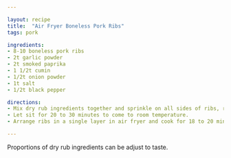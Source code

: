 ```yaml
---

layout: recipe
title:  "Air Fryer Boneless Pork Ribs"
tags: pork

ingredients:
- 8-10 boneless pork ribs
- 2t garlic powder
- 2t smoked paprika
- 1 1/2t cumin
- 1/2t onion powder
- 1t salt
- 1/2t black pepper

directions:
- Mix dry rub ingredients together and sprinkle on all sides of ribs, rubbing it in.
- Let sit for 20 to 30 minutes to come to room temperature.
- Arrange ribs in a single layer in air fryer and cook for 18 to 20 minutes at 370f, flipping halfway through.You may have to cook in batches, depending on air fryer size. Do not overcook, internal temperature should reach 145f.

---
```


Proportions of dry rub ingredients can be adjust to taste.
